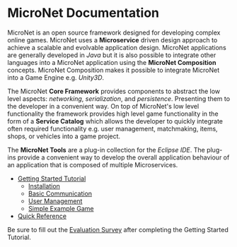 # MicroNet Documentation

MicroNet is an open source framework designed for developing complex online games. MicroNet uses a **Microservice** driven design approach to achieve a scalable and evolvable application design. MicroNet applications are generally developed in *Java* but it is also possible to integrate other languages into a MicroNet application using the **MicroNet Composition** concepts. MicroNet Composition makes it possible to integrate MicroNet into a Game Engine e.g. *Unity3D*.

The MicroNet **Core Framework** provides components to abstract the low level aspects: *networking*, *serialization*, and *persistence*. Presenting them to the developer in a convenient way. On top of MicroNet's low level functionality the framework provides high level game functionality in the form of a **Service Catalog** which allows the developer to quickly integrate often required functionality e.g. user management, matchmaking, items, shops, or vehicles into a game project. 

The **MicroNet Tools** are a plug-in collection for the *Eclipse IDE*. The plug-ins provide a convenient way to develop the overall application behaviour of an application that is composed of multiple Microservices.

- [Getting Started Tutorial](gettingstarted/index.md)
  - [Installation](gettingstarted/index.md)
  - [Basic Communication](communicationtutorial/index.md)
  - [User Management](usermanagement/index.md)
  - [Simple Example Game](tutorial/index.md)
- [Quick Reference](quickreference/index.md)

Be sure to fill out the [Evaluation Survey](https://docs.google.com/forms/d/e/1FAIpQLSc2mOMse_nsa6kJSQsRMN-ph_sUb4EDws9loc530sVPcMOOsg/viewform?usp=sf_link) after completing the Getting Started Tutorial.

